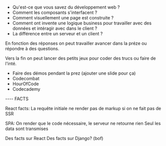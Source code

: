 - Qu'est-ce que vous savez du développement web ?
- Comment les composants s'interfacent ?
- Comment visuellement une page est construite ?
- Comment ont invente une logique business pour travailler avec des données et intéragir avec dans le client ?
- La différence entre un serveur et un client ?

En fonction des réponses on peut travailler avancer dans la préze ou répondre à des questions.

Vers la fin on peut lancer des petits jeux pour coder des trucs ou faire de l'inté.
- Faire des démos pendant la prez (ajouter une slide pour ça)
- Codecombat
- HourOfCode
- Codecademy

---- FACTS

React facts:
La requête initiale ne render pas de markup si on ne fait pas de SSR

SPA:
On render que le code nécessaire, le serveur ne retourne rien
Seul les data sont transmises

Des facts sur React
Des facts sur Django? (bof)
